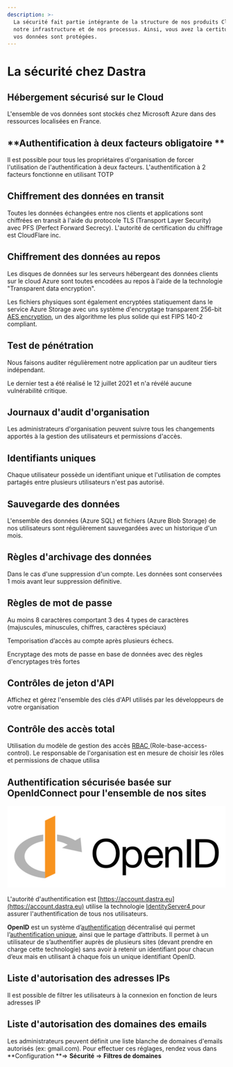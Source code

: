 ```yaml
---
description: >-
  La sécurité fait partie intégrante de la structure de nos produits Cloud, de
  notre infrastructure et de nos processus. Ainsi, vous avez la certitude que
  vos données sont protégées.
---
```


# La sécurité chez Dastra

## Hébergement sécurisé sur le Cloud

L'ensemble de vos données sont stockés chez Microsoft Azure dans des ressources localisées en France.

## **Authentification à deux facteurs obligatoire **

Il est possible pour tous les propriétaires d'organisation de forcer l'utilisation de l'authentification à deux facteurs. L'authentification à 2 facteurs fonctionne en utilisant TOTP

## Chiffrement des données en transit

Toutes les données échangées entre nos clients et applications sont chiffrées en transit à l'aide du protocole TLS (Transport Layer Security) avec PFS (Perfect Forward Secrecy). L'autorité de certification du chiffrage est CloudFlare inc.

## Chiffrement des données au repos

Les disques de données sur les serveurs hébergeant des données clients sur le cloud Azure sont toutes encodées au repos à l'aide de la technologie "Transparent data encryption".

Les fichiers physiques sont également encryptées statiquement dans le service Azure Storage avec uns système d'encryptage transparent 256-bit [AES encryption](https://en.wikipedia.org/wiki/Advanced\_Encryption\_Standard), un des algorithme les plus solide qui est FIPS 140-2 compliant.

## Test de pénétration&#x20;

Nous faisons auditer régulièrement notre application par un auditeur tiers indépendant.&#x20;

Le dernier test a été réalisé le 12 juillet 2021 et n'a révélé aucune vulnérabilité critique.

## **Journaux d'audit d'organisation**

Les administrateurs d'organisation peuvent suivre tous les changements apportés à la gestion des utilisateurs et permissions d'accès.

## Identifiants uniques

Chaque utilisateur possède un identifiant unique et l'utilisation de comptes partagés entre plusieurs utilisateurs n'est pas autorisé.

## Sauvegarde des données

L'ensemble des données (Azure SQL) et fichiers (Azure Blob Storage) de nos utilisateurs sont régulièrement sauvegardées avec un historique d'un mois.

## Règles d'archivage des données

Dans le cas d'une suppression d'un compte. Les données sont conservées 1 mois avant leur suppression définitive.

## **Règles de mot de passe**

Au moins 8 caractères comportant 3 des 4 types de caractères (majuscules, minuscules, chiffres, caractères spéciaux)&#x20;

Temporisation d’accès au compte après plusieurs échecs.

Encryptage des mots de passe en base de données avec des règles d'encryptages très fortes

## **Contrôles de jeton d'API**

Affichez et gérez l'ensemble des clés d'API utilisés par les développeurs de votre organisation

## Contrôle des accès total

Utilisation du modèle de gestion des accès [RBAC ](https://en.wikipedia.org/wiki/Role-based\_access\_control)(Role-base-access-control). Le responsable de l'organisation est en mesure de choisir les rôles et permissions de chaque utilisa

## Authentification sécurisée basée sur OpenIdConnect pour l'ensemble de nos sites

![](<../.gitbook/assets/image (22).png>)

L'autorité d'authentification est [https://account.dastra.eu](https://account.dastra.eu) utilise la technologie [IdentityServer4 ](https://identityserver.io)pour assurer l'authentification de tous nos utilisateurs.&#x20;

**OpenID** est un système d’[authentification](https://fr.wikipedia.org/wiki/Authentification) décentralisé qui permet l’[authentification unique](https://fr.wikipedia.org/wiki/Authentification\_unique), ainsi que le partage d’attributs. Il permet à un utilisateur de s’authentifier auprès de plusieurs sites (devant prendre en charge cette technologie) sans avoir à retenir un identifiant pour chacun d’eux mais en utilisant à chaque fois un unique identifiant OpenID.

## **Liste d'autorisation des adresses IPs**

Il est possible de filtrer les utilisateurs à la connexion en fonction de leurs adresses IP

## Liste d'autorisation des domaines des emails

Les administrateurs peuvent définit une liste blanche de domaines d'emails autorisés (ex: gmail.com). Pour effectuer ces réglages, rendez vous dans **Configuration **=> **Sécurité** => **Filtres de domaines**

